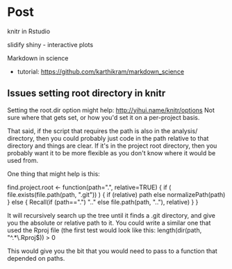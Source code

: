 

# Post #


knitr in Rstudio

slidify
shiny - interactive plots

Markdown in science

- tutorial: https://github.com/karthikram/markdown_science

## Issues setting root directory in knitr
Setting the root.dir option might help:
  http://yihui.name/knitr/options
Not sure where that gets set, or how you'd set it on a per-project basis.

That said, if the script that requires the path is also in the analysis/ directory, then you could probably just code in the path relative to that directory and things are clear.  If it's in the project root directory, then you probably want it to be more flexible as you don't know where it would be used from.

One thing that might help is this:

find.project.root <- function(path=".", relative=TRUE) {
  if ( file.exists(file.path(path, ".git")) ) {
    if (relative) path else normalizePath(path)
  } else {
    Recall(if (path==".") ".." else file.path(path, ".."), relative)
  }
}

It will recursively search up the tree until it finds a .git directory, and give you the absolute or relative path to it.  You could write a similar one that used the Rproj file (the first test would look like this:
  length(dir(path, "^.*\\.Rproj$)) > 0

This would give you the bit that you would need to pass to a function that depended on paths.


